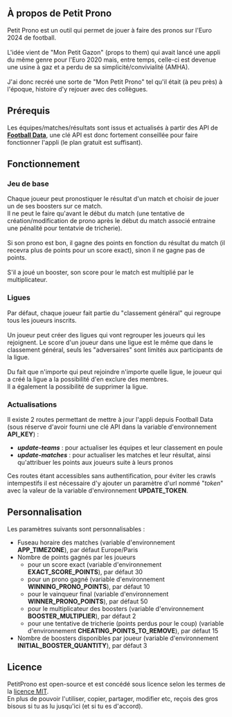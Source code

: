 ## À propos de Petit Prono

Petit Prono est un outil qui permet de jouer à faire des pronos sur l'Euro 2024 de football.<br><br>
L'idée vient de "Mon Petit Gazon" (props to them) qui avait lancé une appli du même genre pour l'Euro 2020 mais, entre temps, celle-ci est devenue une usine à gaz et a perdu de sa simplicité/convivialité (AMHA).<br><br>
J'ai donc recréé une sorte de "Mon Petit Prono" tel qu'il était (à peu près) à l'époque, histoire d'y rejouer avec des collègues.<br>

## Prérequis

Les équipes/matches/résultats sont issus et actualisés à partir des API de **[Football Data](https://www.football-data.org/)**, une clé API est donc fortement conseillée pour faire fonctionner l'appli (le plan gratuit est suffisant).

## Fonctionnement

### Jeu de base
Chaque joueur peut pronostiquer le résultat d'un match et choisir de jouer un de ses boosters sur ce match. <br>
Il ne peut le faire qu'avant le début du match (une tentative de création/modification de prono après le début du match associé entraine une pénalité pour tentatvie de tricherie).<br><br>
Si son prono est bon, il gagne des points en fonction du résultat du match (il recevra plus de points pour un score exact), sinon il ne gagne pas de points.<br><br>
S'il a joué un booster, son score pour le match est multiplié par le multiplicateur.

### Ligues
Par défaut, chaque joueur fait partie du "classement général" qui regroupe tous les joueurs inscrits.<br><br>
Un joueur peut créer des ligues qui vont regrouper les joueurs qui les rejoignent. Le score d'un joueur dans une ligue est le même que dans le classement général, seuls les "adversaires" sont limités aux participants de la ligue.<br><br>
Du fait que n'importe qui peut rejoindre n'importe quelle ligue, le joueur qui a créé la ligue a la possibilité d'en exclure des membres.<br>
Il a également la possibilité de supprimer la ligue.

### Actualisations
Il existe 2 routes permettant de mettre à jour l'appli depuis Football Data (sous réserve d'avoir fourni une clé API dans la variable d'environnement **API_KEY**) :
- ***update-teams*** : pour actualiser les équipes et leur classement en poule
- ***update-matches*** : pour actualiser les matches et leur résultat, ainsi qu'attribuer les points aux joueurs suite à leurs pronos

Ces routes étant accessibles sans authentification, pour éviter les crawls intempestifs il est nécessaire d'y ajouter un paramètre d'url nommé "*token*" avec la valeur de la variable d'environnement **UPDATE_TOKEN**.

## Personnalisation

Les paramètres suivants sont personnalisables : 
- Fuseau horaire des matches (variable d'environnement **APP_TIMEZONE**), par défaut Europe/Paris
- Nombre de points gagnés par les joueurs
    - pour un score exact (variable d'environnement **EXACT_SCORE_POINTS**), par défaut 30
    - pour un prono gagné (variable d'environnement **WINNING_PRONO_POINTS**), par défaut 10
    - pour le vainqueur final (variable d'environnement **WINNER_PRONO_POINTS**), par défaut 50
    - pour le multiplicateur des boosters (variable d'environnement **BOOSTER_MULTIPLIER**), par défaut 2
    - pour une tentative de tricherie (points perdus pour le coup) (variable d'environnement **CHEATING_POINTS_TO_REMOVE**), par défaut 15
- Nombre de boosters disponibles par joueur (variable d'environnement **INITIAL_BOOSTER_QUANTITY**), par défaut 3

## Licence

PetitProno est open-source et est concédé sous licence selon les termes de la [licence MIT](https://opensource.org/licenses/MIT).<br>
En plus de pouvoir l'utiliser, copier, partager, modifier etc, reçois des gros bisous si tu as lu jusqu'ici (et si tu es d'accord).
